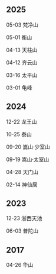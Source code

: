 ## 2025

05-03 梵净山

05-01 衡山

04-13 天柱山

04-12 齐云山

03-16 太平山

03-01 龟峰

## 2024

12-22 龙王山

10-25 泰山

09-20 嵩山·少室山

09-19 嵩山·太室山

04-28 天门山

02-14 神仙居

## 2023

12-23 浙西天池

06-03 普陀山

## 2017

04-26 华山
